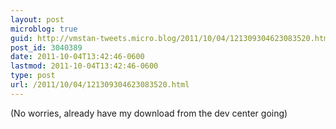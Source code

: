 ```yaml
---
layout: post
microblog: true
guid: http://vmstan-tweets.micro.blog/2011/10/04/121309304623083520.html
post_id: 3040389
date: 2011-10-04T13:42:46-0600
lastmod: 2011-10-04T13:42:46-0600
type: post
url: /2011/10/04/121309304623083520.html
---
```

(No worries, already have my download from the dev center going)
